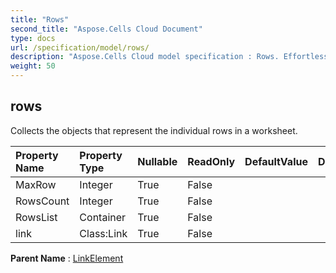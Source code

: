 ```yaml
---
title: "Rows"
second_title: "Aspose.Cells Cloud Document"
type: docs
url: /specification/model/rows/
description: "Aspose.Cells Cloud model specification : Rows. Effortlessly handle Excel and other spreadsheet documents with features like opening, generating, editing, splitting, merging, comparing, and converting."
weight: 50
---
```


## **rows**

Collects the  objects that represent the individual rows in a worksheet. 

| Property Name | Property Type | Nullable |  ReadOnly | DefaultValue | Description | 
| :- | :- | :- |:- |  :- | :- |
| MaxRow | Integer | True |  False |  |  |  
| RowsCount | Integer | True |  False |  |  |  
| RowsList | Container | True |  False |  |  |  
| link | Class:Link | True |  False |  |  |  

**Parent Name** : [LinkElement](linkelement)

